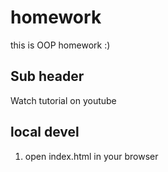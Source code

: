 # homework

this is OOP homework :)

## Sub header

Watch tutorial on youtube

## local devel

1. open index.html in your browser
